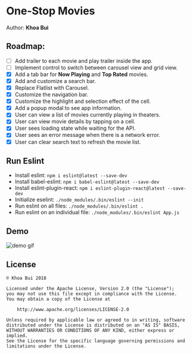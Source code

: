 # One-Stop Movies

Author: **Khoa Bui**

## Roadmap:
- [ ] Add trailer to each movie and play trailer inside the app.
- [ ] Implement control to switch between carousel view and grid view.
- [x] Add a tab bar for **Now Playing** and **Top Rated** movies.
- [x] Add and customize a search bar.
- [x] Replace Flatlist with Carousel.
- [x] Customize the navigation bar.
- [x] Customize the highlight and selection effect of the cell.
- [x] Add a popup modal to see app information.
- [x] User can view a list of movies currently playing in theaters. 
- [x] User can view movie details by tapping on a cell.
- [x] User sees loading state while waiting for the API.
- [x] User sees an error message when there is a network error.
- [x] User can clear search text to refresh the movie list.

## Run Eslint
* Install eslint: `npm i eslint@latest --save-dev`
* Install babel-eslint: `npm i babel-eslint@latest --save-dev`
* Install eslint-plugin-react: `npm i eslint-plugin-react@latest --save-dev`
* Initialize eselint: `./node_modules/.bin/eslint --init`
* Run eslint on all files: `./node_modules/.bin/eslint .`
* Run eslint on an individual file: `./node_modules/.bin/eslint App.js`

## Demo
<img src="osm-native.gif" alt="demo gif"/>

## License
    © Khoa Bui 2018 

    Licensed under the Apache License, Version 2.0 (the "License");
    you may not use this file except in compliance with the License.
    You may obtain a copy of the License at

        http://www.apache.org/licenses/LICENSE-2.0

    Unless required by applicable law or agreed to in writing, software
    distributed under the License is distributed on an "AS IS" BASIS,
    WITHOUT WARRANTIES OR CONDITIONS OF ANY KIND, either express or implied.
    See the License for the specific language governing permissions and
    limitations under the License.